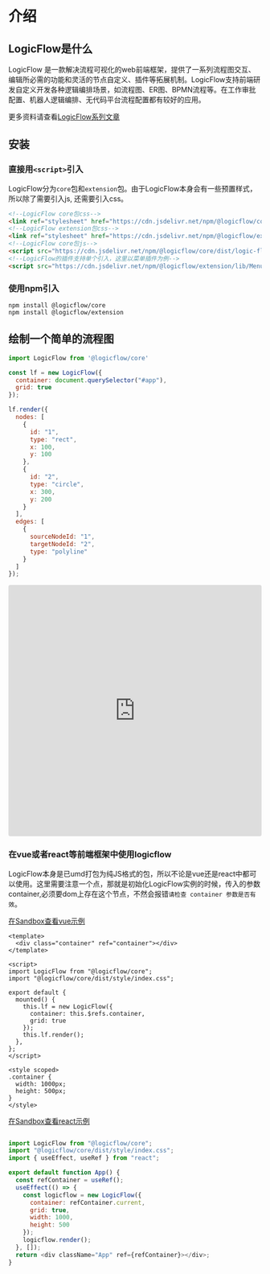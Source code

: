 # 介绍

## LogicFlow是什么

LogicFlow 是一款解决流程可视化的web前端框架，提供了一系列流程图交互、编辑所必需的功能和灵活的节点自定义、插件等拓展机制。LogicFlow支持前端研发自定义开发各种逻辑编排场景，如流程图、ER图、BPMN流程等。在工作审批配置、机器人逻辑编排、无代码平台流程配置都有较好的应用。

更多资料请查看[LogicFlow系列文章](/article/article01.html)

## 安装

### 直接用`<script>`引入

LogicFlow分为`core`包和`extension`包。由于LogicFlow本身会有一些预置样式，所以除了需要引入js, 还需要引入css。


```html
<!--LogicFlow core包css-->
<link ref="stylesheet" href="https://cdn.jsdelivr.net/npm/@logicflow/core/dist/style/index.css" />
<!--LogicFlow extension包css-->
<link ref="stylesheet" href="https://cdn.jsdelivr.net/npm/@logicflow/extension/lib/style/index.css" />
<!--LogicFlow core包js-->
<script src="https://cdn.jsdelivr.net/npm/@logicflow/core/dist/logic-flow.js"></script>
<!--LogicFlow的插件支持单个引入，这里以菜单插件为例-->
<script src="https://cdn.jsdelivr.net/npm/@logicflow/extension/lib/Menu.js"></script>

```

### 使用npm引入

```shell
npm install @logicflow/core
npm install @logicflow/extension
```

## 绘制一个简单的流程图


```js
import LogicFlow from '@logicflow/core'

const lf = new LogicFlow({
  container: document.querySelector("#app"),
  grid: true
});

lf.render({
  nodes: [
    {
      id: "1",
      type: "rect",
      x: 100,
      y: 100
    },
    {
      id: "2",
      type: "circle",
      x: 300,
      y: 200
    }
  ],
  edges: [
    {
      sourceNodeId: "1",
      targetNodeId: "2",
      type: "polyline"
    }
  ]
});
```

<iframe src="https://codesandbox.io/embed/cranky-rubin-700y0?fontsize=14&hidenavigation=1&theme=dark"
  style="width:100%; height:500px; border:0; border-radius: 4px; overflow:hidden;"
  title="cranky-rubin-700y0"
  allow="accelerometer; ambient-light-sensor; camera; encrypted-media; geolocation; gyroscope; hid; microphone; midi; payment; usb; vr; xr-spatial-tracking"
  sandbox="allow-forms allow-modals allow-popups allow-presentation allow-same-origin allow-scripts"
></iframe>

### 在vue或者react等前端框架中使用logicflow

LogicFlow本身是已umd打包为纯JS格式的包，所以不论是vue还是react中都可以使用。这里需要注意一个点，那就是初始化LogicFlow实例的时候，传入的参数container,必须要dom上存在这个节点，不然会报错`请检查 container 参数是否有效`。

[在Sandbox查看vue示例](https://codesandbox.io/s/github/towersxu/logicflow-vue-base/tree/main/?fontsize=14&hidenavigation=1&theme=dark)
```vue
<template>
  <div class="container" ref="container"></div>
</template>

<script>
import LogicFlow from "@logicflow/core";
import "@logicflow/core/dist/style/index.css";

export default {
  mounted() {
    this.lf = new LogicFlow({
      container: this.$refs.container,
      grid: true
    });
    this.lf.render();
  },
};
</script>

<style scoped>
.container {
  width: 1000px;
  height: 500px;
}
</style>
```

[在Sandbox查看react示例](https://codesandbox.io/s/github/towersxu/logicflow-vue-base/tree/main/?fontsize=14&hidenavigation=1&theme=dark)

```js

import LogicFlow from "@logicflow/core";
import "@logicflow/core/dist/style/index.css";
import { useEffect, useRef } from "react";

export default function App() {
  const refContainer = useRef();
  useEffect(() => {
    const logicflow = new LogicFlow({
      container: refContainer.current,
      grid: true,
      width: 1000,
      height: 500
    });
    logicflow.render();
  }, []);
  return <div className="App" ref={refContainer}></div>;
}

```